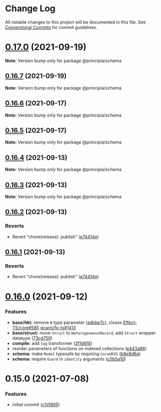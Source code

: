 # Change Log

All notable changes to this project will be documented in this file.
See [Conventional Commits](https://conventionalcommits.org) for commit guidelines.

# [0.17.0](https://github.com/0x706b/principia.ts/compare/@principia/schema@0.16.7...@principia/schema@0.17.0) (2021-09-19)

**Note:** Version bump only for package @principia/schema





## [0.16.7](https://github.com/0x706b/principia.ts/compare/@principia/schema@0.16.6...@principia/schema@0.16.7) (2021-09-19)

**Note:** Version bump only for package @principia/schema





## [0.16.6](https://github.com/0x706b/principia.ts/compare/@principia/schema@0.16.5...@principia/schema@0.16.6) (2021-09-17)

**Note:** Version bump only for package @principia/schema





## [0.16.5](https://github.com/0x706b/principia.ts/compare/@principia/schema@0.16.4...@principia/schema@0.16.5) (2021-09-17)

**Note:** Version bump only for package @principia/schema





## [0.16.4](https://github.com/0x706b/principia.ts/compare/@principia/schema@0.16.3...@principia/schema@0.16.4) (2021-09-13)

**Note:** Version bump only for package @principia/schema





## [0.16.3](https://github.com/0x706b/principia.ts/compare/@principia/schema@0.16.2...@principia/schema@0.16.3) (2021-09-13)

**Note:** Version bump only for package @principia/schema





## [0.16.2](https://github.com/0x706b/principia.ts/compare/@principia/schema@0.16.1...@principia/schema@0.16.2) (2021-09-13)


### Reverts

* Revert "chore(release): publish" ([e74414e](https://github.com/0x706b/principia.ts/commit/e74414effa51392092770ecd542b55608dbb1201))





## [0.16.1](https://github.com/0x706b/principia.ts/compare/@principia/schema@0.16.1...@principia/schema@0.16.1) (2021-09-13)


### Reverts

* Revert "chore(release): publish" ([e74414e](https://github.com/0x706b/principia.ts/commit/e74414effa51392092770ecd542b55608dbb1201))





# [0.16.0](https://github.com/0x706b/principia.ts/compare/@principia/schema@0.15.0...@principia/schema@0.16.0) (2021-09-12)


### Features

* **base/hkt:** remove `N` type parameter ([adbbe7c](https://github.com/0x706b/principia.ts/commit/adbbe7cb709177b6b3cbd9cb6050fc76e719d7a1)), closes [Effect-TS/core#585](https://github.com/Effect-TS/core/issues/585) [gcanti/fp-ts#1413](https://github.com/gcanti/fp-ts/issues/1413)
* **base/struct:** move `Struct` to `HeterogeneousRecord`, add `Struct` wrapper datatype ([73cd759](https://github.com/0x706b/principia.ts/commit/73cd759804060615f28f81a27e6659208f4e0539))
* **compile:** add `tag` transformer ([2f1d618](https://github.com/0x706b/principia.ts/commit/2f1d6186a69804b169d7dc2eb96346d612fd3582))
* reorder parameters of functions on indexed collections ([e443a86](https://github.com/0x706b/principia.ts/commit/e443a86d4f91c80a2919070f23cc28755af561d0))
* **schema:** make `Model` typesafe by requiring `CoreURIS` ([b8e8d6a](https://github.com/0x706b/principia.ts/commit/b8e8d6a3506e959de20ae89f641f1efc42e680d9))
* **schema:** require `Guard` in `identity` arguments ([c0b5a10](https://github.com/0x706b/principia.ts/commit/c0b5a10a070c9531079d4f2fef22bbc8ca1fb842))





# 0.15.0 (2021-07-08)


### Features

* initial commit ([c1d1865](https://github.com/0x706b/principia.ts/commit/c1d1865d93b8c7762c4cdfa912360f467c0bae02))
